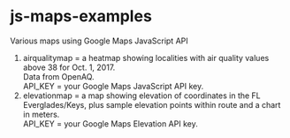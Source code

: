# js-maps-examples
Various maps using Google Maps JavaScript API

1. airqualitymap = a heatmap showing localities with air quality values above 38 for Oct. 1, 2017. </BR>
Data from OpenAQ.  </BR>
API_KEY = your Google Maps JavaScript API key. </BR>
2. elevationmap = a map showing elevation of coordinates in the FL Everglades/Keys, plus sample elevation points within route and a chart in meters. </BR> 
API_KEY = your Google Maps Elevation API key.
